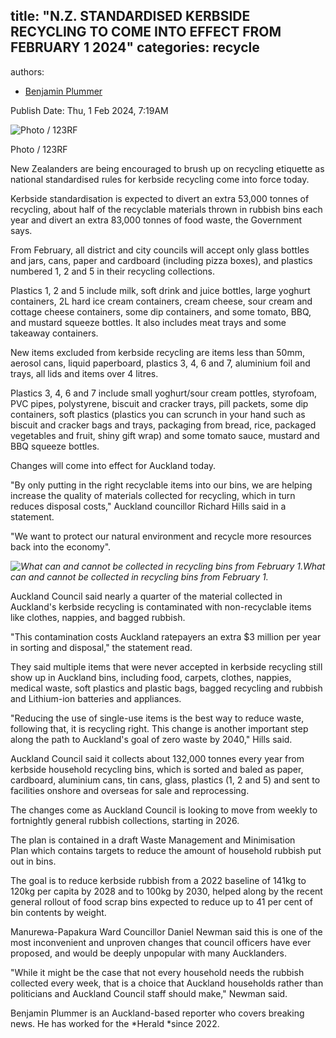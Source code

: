 title: "N.Z. STANDARDISED KERBSIDE RECYCLING TO COME INTO EFFECT FROM FEBRUARY 1 2024"
categories: recycle
---

authors:
- [Benjamin Plummer](https://www.newstalkzb.co.nz/author/?Author=Benjamin%20Plummer)

Publish Date: Thu, 1 Feb 2024, 7:19AM

![Photo / 123RF](https://www.newstalkzb.co.nz/media/oh0jfnhe/recycling-collection-123rf.jpg?rmode=crop&rnd=133512698852800000&height=379&quality=95&scale=both)

Photo / 123RF

New Zealanders are being encouraged to brush up on recycling etiquette as national standardised rules for kerbside recycling come into force today. 

Kerbside standardisation is expected to divert an extra 53,000 tonnes of recycling, about half of the recyclable materials thrown in rubbish bins each year and divert an extra 83,000 tonnes of food waste, the Government says. 

From February, all district and city councils will accept only glass bottles and jars, cans, paper and cardboard (including pizza boxes), and plastics numbered 1, 2 and 5 in their recycling collections. 

Plastics 1, 2 and 5 include milk, soft drink and juice bottles, large yoghurt containers, 2L hard ice cream containers, cream cheese, sour cream and cottage cheese containers, some dip containers, and some tomato, BBQ, and mustard squeeze bottles. It also includes meat trays and some takeaway containers. 

New items excluded from kerbside recycling are items less than 50mm, aerosol cans, liquid paperboard, plastics 3, 4, 6 and 7, aluminium foil and trays, all lids and items over 4 litres. 

Plastics 3, 4, 6 and 7 include small yoghurt/sour cream pottles, styrofoam, PVC pipes, polystyrene, biscuit and cracker trays, pill packets, some dip containers, soft plastics (plastics you can scrunch in your hand such as biscuit and cracker bags and trays, packaging from bread, rice, packaged vegetables and fruit, shiny gift wrap) and some tomato sauce, mustard and BBQ squeeze bottles. 

Changes will come into effect for Auckland today. 

"By only putting in the right recyclable items into our bins, we are helping increase the quality of materials collected for recycling, which in turn reduces disposal costs," Auckland councillor Richard Hills said in a statement. 

"We want to protect our natural environment and recycle more resources back into the economy". 

*![What can and cannot be collected in recycling bins from February 1.](https://www.nzherald.co.nz/resizer/Y9dgLJgAZls6s2yjSgKzFh281S4=/1440x960/smart/filters:quality(70)/cloudfront-ap-southeast-2.images.arcpublishing.com/nzme/BAAGBIUXQFAH3GDADOOGCEAQTU.jpg)What can and cannot be collected in recycling bins from February 1.* 

Auckland Council said nearly a quarter of the material collected in Auckland's kerbside recycling is contaminated with non-recyclable items like clothes, nappies, and bagged rubbish. 

"This contamination costs Auckland ratepayers an extra $3 million per year in sorting and disposal," the statement read. 

They said multiple items that were never accepted in kerbside recycling still show up in Auckland bins, including food, carpets, clothes, nappies, medical waste, soft plastics and plastic bags, bagged recycling and rubbish and Lithium-ion batteries and appliances. 

"Reducing the use of single-use items is the best way to reduce waste, following that, it is recycling right. This change is another important step along the path to Auckland's goal of zero waste by 2040," Hills said. 

Auckland Council said it collects about 132,000 tonnes every year from kerbside household recycling bins, which is sorted and baled as paper, cardboard, aluminium cans, tin cans, glass, plastics (1, 2 and 5) and sent to facilities onshore and overseas for sale and reprocessing. 

The changes come as Auckland Council is looking to move from weekly to fortnightly general rubbish collections, starting in 2026. 

The plan is contained in a draft Waste Management and Minimisation Plan which contains targets to reduce the amount of household rubbish put out in bins. 

The goal is to reduce kerbside rubbish from a 2022 baseline of 141kg to 120kg per capita by 2028 and to 100kg by 2030, helped along by the recent general rollout of food scrap bins expected to reduce up to 41 per cent of bin contents by weight. 

Manurewa-Papakura Ward Councillor Daniel Newman said this is one of the most inconvenient and unproven changes that council officers have ever proposed, and would be deeply unpopular with many Aucklanders. 

"While it might be the case that not every household needs the rubbish collected every week, that is a choice that Auckland households rather than politicians and Auckland Council staff should make," Newman said. 

Benjamin Plummer is an Auckland-based reporter who covers breaking news. He has worked for the *Herald *since 2022.
